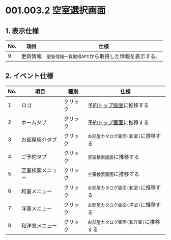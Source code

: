 # 001.003.2 空室選択画面

<Frame minHeight="877px" url="https://www.figma.com/file/7mPy3xxR23tt3GZcqnXYcQ/pension-reservation?type=design&node-id=234-3912&mode=design&t=x9cMLWGLXaCHxA7B-4" />

## 1. 表示仕様

No.|項目|仕様
--|--|--
9|更新情報|`更新情報一覧取得API`から取得した情報を表示する。


## 2. イベント仕様

No.|項目|種別|仕様
--|--|--|--
1|ロゴ|クリック|[予約トップ画面](./001.001.1.reservation-top.md)に推移する
2|ホームタブ|クリック|[予約トップ画面](./001.001.1.reservation-top.md)に推移する
3|お部屋紹介タブ|クリック|`お部屋カタログ画面(和室)`に推移する
4|ご予約タブ|クリック|`空室検索画面`に推移する
5|空室検索メニュー|クリック|`空室検索画面`に推移する
6|和室メニュー|クリック|`お部屋カタログ画面(和室)`に推移する
7|洋室メニュー|クリック|`お部屋カタログ画面(洋室)`に推移する
8|和洋室メニュー|クリック|`お部屋カタログ画面(和洋室)`に推移する
